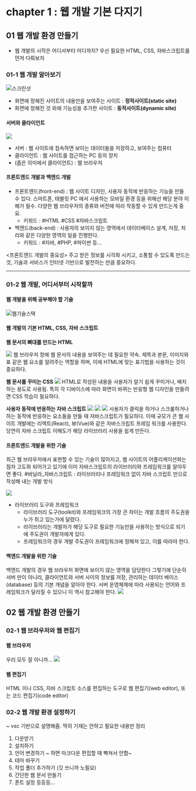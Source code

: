# chapter 1 : 웹 개발 기본 다지기

## 01 웹 개발 환경 만들기

* 웹 개발의 시작은 어디서부터 어디까지? 우선 필요한 HTML, CSS, 자바스크립트를 먼저 다뤄보자

### 01-1 웹 개발 알아보기
![스크린샷](./src/000.png)
* 화면에 정해진 사이트의 내용만을 보여주는 사이트 : **정적사이트(static site)**
* 화면에 정해진 것 외에 기능성을 추가한 사이트 : **동적사이트(dynamic site)**

#### 서버와 클라이언트
![](스크린샷%202022-07-23%20오후%201.48.47.png)
* 서버 : 웹 사이트에 접속하면 보이는 데이터들을 저장하고, 보여주는 컴퓨터
* 클라이언트 : 웹 사이트를 접근하는 PC 등의 장치 
* (좁은 의미에서 클라이언트) : 웹 브라우저

#### 프론트엔드 개발과 백엔드 개발
* 프론트엔드(front-end) : 웹 사이트 디자인, 사용자 동작에 반응하는 기능을 만들 수 있다. 스마트폰, 태블릿 PC 에서 사용하는 모바일 환경 등을 위해선 해당 분야 이해가 필수. 다양한 웹 브라우저의 종류와 버전에 따라 작동할 수 있게 만드는게 중요. 
	* 키워드 : #HTML #CSS #자바스크립트
* 백엔드(back-end) : 사용자의 보이지 않는 영역에서 데이터베이스 설계, 저장, 처리와 같은 다양한 영역의 일을 진행한다. 
	* 키워드 : #자바, #PHP, #파이썬 등... 

<프론트엔드 개발의 중요성>
주고 받은 정보를 시각화 시키고, 소통할 수 있도록 만드는 것, 기술과 서비스가 인터넷 기반으로 발전하는 만큼 중요하다. 

---

### 01-2 웹 개발, 어디서부터 시작할까 

#### 웹 개발을 위해 공부해야 할 기술
![웹기술스택](./src/스크린샷%202022-07-23%20오후%202.13.55.png)

#### 웹 개발의 기본 HTML, CSS, 자바 스크립트
**웹 문서의 뼈대를 만드는 HTML**

![](https://noticon-static.tammolo.com/dgggcrkxq/image/upload/v1566995514/noticon/jufppyr8htislboas4ve.png)
웹 브라우저 창에 웹 문서의 내용을 보여주는 데 필요한 약속. 제목과 본문, 이미지와 표 같은 웹 요소를 알려주는 역할을 하며, 이에 HTML에 맞는 표기법을 사용하는 것이 중요하다. 

**웹 문서를 꾸미는 CSS**
![](https://noticon-static.tammolo.com/dgggcrkxq/image/upload/v1566912109/noticon/puksfce6wca36hes1vom.png)
HTML로 작성된 내용을 사용자가 알기 쉽게 꾸미거나, 배치하는 용도로 사용됨. 특히 각 디바이스에 따라 화면이 바뀌는 반응형 웹 디자인을 만들려면 CSS 학습이 필요하다. 

**사용자 동작에 반응하는 자바 스크립트**
![](https://noticon-static.tammolo.com/dgggcrkxq/image/upload/v1567008394/noticon/ohybolu4ensol1gzqas1.png) ![](https://noticon-static.tammolo.com/dgggcrkxq/image/upload/v1566557331/noticon/d5hqar2idkoefh6fjtpu.png) ![](https://noticon-static.tammolo.com/dgggcrkxq/image/upload/v1568683636/noticon/hkuhbyocl2mx2keas7ng.png)
사용자가 클릭을 하거나 스크롤하거나 하는 동작에 반응하는 요소들을 만들 때 자바스크립트가 필요하다. 이때 규모가 큰 웹 사이트 개발에는 리액트(React), 뷰(Vue)와 같은 자바스크립트 프레임 워크를 사용한다. 당연히 자바 스크립트 이해도가 해당 라이브러리 사용을 쉽게 만든다.

#### 프론트엔드 개발을 위한 기술 
최근 웹 브라우저에서 표현할 수 있는 기술이 많아지고, 웹 사이트의 어플리케이션화는 점차 고도화 되어가고 있기에 이미 자바스크립트의 라이브러리와 프레임워크를 알아두면 좋다. 
#바닐라_자바스크립트 : 라이브러리나 프레임워크 없이 자바 스크립트 만으로 작성해 내는 개발 방식

![](./src/스크린샷%202022-07-23%20오후%202.27.08.png)

* 라이브러리 도구와 프레임워크
	* 라이브러리 도구(toolkit)와 프레임워크의 가장 큰 차이는 개발 흐름의 주도권을 누가 쥐고 있는가에 달렸다. 
	* 라이브러리는 개발자가 해당 도구로 필요한 기능만을 사용하는 방식으로 되기에 주도권이 개발자에게 있다.
	* 프레임워크의 경우 개발 주도권이 프레임워크에 정해져 있고, 이를 따라야 한다. 

#### 백앤드 개발을 위한 기술
백앤드 개발의 경우 웹 브라우저 화면에 보이지 않는 영역을 담당한다
그렇기에 단순히 서버 만이 아니라, 클라이언트와 서버 사이의 정보를 저장, 관리하는 데이터 베이스(database) 등의 기본 개념을 알아야 한다.
서버 운영체제에 따라 사용되는 언어와 프레임워크가 달라질 수 있으니 이 역시 참고해야 한다. 
![](./src/스크린샷%202022-07-23%20오후%202.37.18.png)

## 02 웹 개발 환경 만들기 

### 02-1 웹 브라우저와 웹 편집기

#### 웹 브라우저
우리 모두 잘 아니까...
![](./src/스크린샷%202022-07-23%20오후%202.38.55.png)

#### 웹 편집기
HTML 이나 CSS, 자바 스크립트 소스를 편집하는 도구로 웹 편집기(web editor), 또는  코드 편집기(code editor)

### 02-2 웹 개발 환경 설정하기

~ vsc 기반으로 설명해줌. 딱히 기재는 안하고 필요한 내용만 정리 
1. 다운받기
2. 설치하기
3. 언어 변경하기 ~ 하면 마크다운 편집할 때 빡쳐서 안함~
4. 테마 바꾸기 
5. 작업 폴더 추가하기 (깃 쓰니까 노필요)
6. 간단한 웹 문서 만들기 
7. 폰트 설정 등등등... 